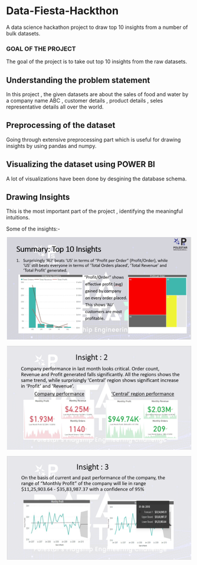# Data-Fiesta-Hackthon
A data science hackathon project to draw top 10 insights from a number of bulk datasets.

### GOAL OF THE PROJECT
The goal of the project is to take out top 10 insights from the raw datasets.

## Understanding the problem statement
In this project , the given datasets are about the sales of  food and water by a company name ABC , customer details , product details , seles representative details
all over the world. 


## Preprocessing of the dataset
Going through extensive preprocessing part which is useful for drawing insights by  using pandas and numpy.


## Visualizing the dataset using POWER BI 
A lot of visualizations have been done by desgining the database schema. 

## Drawing Insights 
This is the most important part of the project , identifying the meaningful intuitions.

Some of the insights:-
<p align="center">
  <img src = "readmeImages/ins1.PNG" width ="500">
</p>
<p align="center">
  <img src = "readmeImages/ins2.PNG" width ="500">
</p>
<p align="center">
  <img src = "readmeImages/ins3.PNG" width ="500">
</p>

